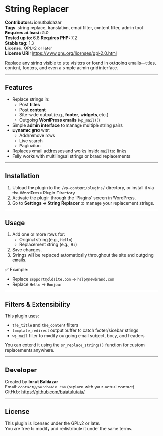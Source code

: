 # String Replacer

**Contributors:** ionutbaldazar  
**Tags:** string replace, translation, email filter, content filter, admin tool  
**Requires at least:** 5.0  
**Tested up to:** 6.8 
**Requires PHP:** 7.2  
**Stable tag:** 1.3  
**License:** GPLv2 or later  
**License URI:** https://www.gnu.org/licenses/gpl-2.0.html

Replace any string visible to site visitors or found in outgoing emails—titles, content, footers, and even a simple admin grid interface.

---

## Features

- Replace strings in:
    - Post **titles**
    - Post **content**
    - Site-wide output (e.g., **footer**, **widgets**, etc.)
    - Outgoing **WordPress emails** (`wp_mail()`)
- Simple **admin interface** to manage multiple string pairs
- **Dynamic grid** with:
    - Add/remove rows
    - Live search
    - Pagination
- Replaces email addresses and works inside `mailto:` links
- Fully works with multilingual strings or brand replacements

---

## Installation

1. Upload the plugin to the `/wp-content/plugins/` directory, or install it via the WordPress Plugin Directory.
2. Activate the plugin through the ‘Plugins’ screen in WordPress.
3. Go to **Settings → String Replacer** to manage your replacement strings.

---

## Usage

1. Add one or more rows for:
    - Original string (e.g., `Hello`)
    - Replacement string (e.g., `Hi`)
2. Save changes.
3. Strings will be replaced automatically throughout the site and outgoing emails.

✅ Example:
- Replace `support@oldsite.com` → `help@newbrand.com`
- Replace `Hello` → `Bonjour`

---

## Filters & Extensibility

This plugin uses:

- `the_title` and `the_content` filters
- `template_redirect` output buffer to catch footer/sidebar strings
- `wp_mail` filter to modify outgoing email subject, body, and headers

You can extend it using the `sr_replace_strings()` function for custom replacements anywhere.

---

## Developer

Created by **Ionut Baldazar**  
Email: `contact@yourdomain.com` (replace with your actual contact)  
GitHub: https://github.com/baiatulutata/

---

## License

This plugin is licensed under the GPLv2 or later.  
You are free to modify and redistribute it under the same terms.
